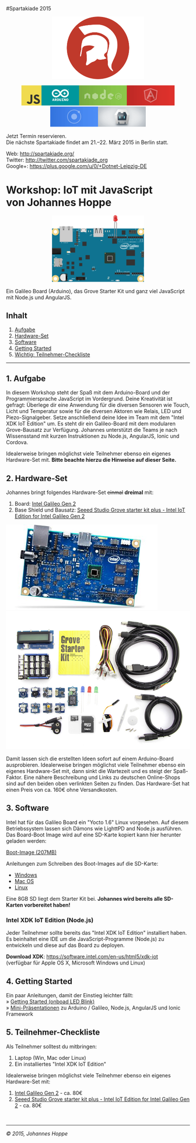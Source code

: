 #Spartakiade 2015

<p align="center"><img src="images/spartakiade-logo.png" width="50%"></p>

<p align="center"><img src="images/resource-javascript.png" height="55"><img src="images/resource-arduino.png" height="55"><img src="images/resource-nodejs.png" height="55"><img src="images/resource-angularjs.png" height="55"><img src="images/resource-ionic.png" height="55"><img src="images/resource-cordova.png" height="55"></p>

Jetzt Termin reservieren.  
Die nächste Spartakiade findet am 21.–22. März 2015 in Berlin statt.

Web: http://spartakiade.org/  
Twitter: http://twitter.com/spartakiade_org  
Google+: https://plus.google.com/u/0/+Dotnet-Leipzig-DE  

# Workshop: IoT mit JavaScript<br>von Johannes Hoppe

<p align="center"><img src="images/galileo_blinking_bb.png" width="50%"></p>

Ein Galileo Board (Arduino), das Grove Starter Kit und ganz viel JavaScript mit Node.js und AngularJS.

## Inhalt

1. [Aufgabe](#aufgabe)
2. [Hardware-Set](#hardware)
3. [Software](#software)
4. [Getting Started](#start)
5. [Wichtig: Teilnehmer-Checkliste](#checkliste)

<hr>

<a name="aufgabe"></a>
## 1. Aufgabe

In diesem Workshop steht der Spaß mit dem Arduino-Board und der Programmiersprache JavaScript im Vordergrund. Deine Kreativität ist gefragt: Überlege dir eine Anwendung für die diversen Sensoren wie Touch, Licht und Temperatur sowie für die diversen Aktoren wie Relais, LED und Piezo-Signalgeber. Setze anschließend deine Idee im Team mit dem "Intel XDK IoT Edition" um. Es steht dir ein Galileo-Board mit dem modularen Grove-Bausatz zur Verfügung. Johannes unterstützt die Teams je nach Wissensstand mit kurzen Instruktionen zu Node.js, AngularJS, Ionic und Cordova. 

Idealerweise bringen möglichst viele Teilnehmer ebenso ein eigenes Hardware-Set mit. **Bitte beachte hierzu die Hinweise auf dieser Seite.**

<a name="hardware"></a>
## 2. Hardware-Set

Johannes bringt folgendes Hardware-Set ~~einmal~~ **dreimal** mit:

1. Board: [Intel Galileo Gen 2](galileo_board.md)
2. Base Shield und Bausatz: [Seeed Studio Grove starter kit plus - Intel IoT Edition for Intel Galileo Gen 2](seeed_studio_grove_starter_intel_iot.md)

[![Galileo Board](images/galileo_gen_2_board.jpg)](galileo_board.md)
[![Starter Kit](images/devkit_image2.jpg)](seeed_studio_grove_starter_intel_iot.md)

Damit lassen sich die erstellten Ideen sofort auf einem Arduino-Board ausprobieren. Idealerweise bringen möglichst viele Teilnehmer ebenso ein eigenes Hardware-Set mit, dann sinkt die Wartezeit und es steigt der Spaß-Faktor. Eine nähere Beschreibung und Links zu deutschen Online-Shops sind auf den beiden oben verlinkten Seiten zu finden. Das Hardware-Set hat einen Preis von ca. 160€ ohne Versandkosten. 

<a name="software"></a>
## 3. Software

Intel hat für das Galileo Board ein "Yocto 1.6" Linux vorgesehen. Auf diesem Betriebssystem lassen sich Dämons wie LighttPD and Node.js ausführen. Das Board-Boot Image wird auf eine SD-Karte kopiert kann hier herunter geladen werden:

[Boot-Image (207MB)](https://software.intel.com/sites/landingpage/iotdk/board-boot-image.html)

Anleitungen zum Schreiben des Boot-Images auf die SD-Karte:
* [Windows](https://software.intel.com/en-us/node/530353)
* [Mac OS](https://software.intel.com/en-us/node/530415)
* [Linux](https://software.intel.com/en-us/node/532598)

Eine 8GB SD liegt dem Starter Kit bei. <strong>Johannes wird bereits alle SD-Karten vorbereitet haben!</strong>

### Intel XDK IoT Edition (Node.js)

Jeder Teilnehmer sollte bereits das "Intel XDK IoT Edition" installiert haben. Es beinhaltet eine IDE um die JavaScript-Programme (Node.js) zu entwickeln und diese auf das Board zu deployen.

**Download XDK**: https://software.intel.com/en-us/html5/xdk-iot  
(verfügbar für Apple OS X, Microsoft Windows und Linux)


<a name="start"></a>
## 4. Getting Started

Ein paar Anleitungen, damit der Einstieg leichter fällt:  
&raquo; [Getting Started (onboad LED Blink)](getting_started.md)  
&raquo; [Mini-Präsentationen](http://johanneshoppe.github.io/Workshop_Javascript_Internet-of-Things/Slides/) zu Arduino / Galileo, Node.js, AngularJS und Ionic Framework  


<a name="checkliste"></a>
## 5. Teilnehmer-Checkliste

Als Teilnehmer solltest du mitbringen:

1. Laptop (Win, Mac oder Linux)
2. Ein installiertes "Intel XDK IoT Edition"

Idealerweise bringen möglichst viele Teilnehmer ebenso ein eigenes Hardware-Set mit:

1. [Intel Galileo Gen 2](galileo_board.md) - ca. 80€
2. [Seeed Studio Grove starter kit plus - Intel IoT Edition for Intel Galileo Gen 2](seeed_studio_grove_starter_intel_iot.md) - ca. 80€


&nbsp;
<hr>

_&copy; 2015, Johannes Hoppe_